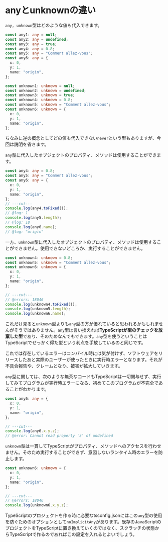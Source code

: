 # anyとunknownの違い

`any, unknown`型はどのような値も代入できます。

```ts twoslash
const any1: any = null;
const any2: any = undefined;
const any3: any = true;
const any4: any = 0.8;
const any5: any = "Comment allez-vous";
const any6: any = {
  x: 0,
  y: 1,
  name: "origin",
};

const unknown1: unknown = null;
const unknown2: unknown = undefined;
const unknown3: unknown = true;
const unknown4: unknown = 0.8;
const unknown5: unknown = "Comment allez-vous";
const unknown6: unknown = {
  x: 0,
  y: 1,
  name: "origin",
};
```

ちなみに逆の概念としてどの値も代入できない`never`という型もありますが、今回は説明を省きます。

`any`型に代入したオブジェクトのプロパティ、メソッドは使用することができます。

```ts twoslash
const any4: any = 0.8;
const any5: any = "Comment allez-vous";
const any6: any = {
  x: 0,
  y: 1,
  name: "origin",
};
// ---cut---
console.log(any4.toFixed());
// @log: 1
console.log(any5.length);
// @log: 18
console.log(any6.name);
// @log: "origin"
```

一方、`unknown`型に代入したオブジェクトのプロパティ、メソッドは使用することができません。使用できないどころか、実行することができません。

```ts twoslash
const unknown4: unknown = 0.8;
const unknown5: unknown = "Comment allez-vous";
const unknown6: unknown = {
  x: 0,
  y: 1,
  name: "origin",
};

// ---cut---
// @errors: 18046
console.log(unknown4.toFixed());
console.log(unknown5.length);
console.log(unknown6.name);
```

これだけ見ると`unknown`型よりも`any`型の方が優れていると思われるかもしれませんがそうではありません。`any`型は言い換えれば**TypeScriptが型のチェックを放棄した型**であり、そのためなんでもできます。`any`型を使うということはTypeScriptでせっかく得た型という利点を手放しているのと同じです。

これでは存在しているエラーはコンパイル時には気が付けず、ソフトウェアをリリースしたあと実際のユーザーが使ったときに実行時エラーとなります。それが不具合報告や、クレームとなり、被害が拡大していきます。

`any`型に関しては、次のような無茶なコードもTypeScriptは一切関与せず、実行してみてプログラムが実行時エラーになる、初めてこのプログラムが不完全であることがわかります。

```ts twoslash
const any6: any = {
  x: 0,
  y: 1,
  name: "origin",
};

// ---cut---
console.log(any6.x.y.z);
// @error: Cannot read property 'z' of undefined
```

`unknown`型は一貫してTypeScriptがプロパティ、メソッドへのアクセスを行わせません。そのため実行することができず、意図しないランタイム時のエラーを防止します。

```ts twoslash
const unknown6: unknown = {
  x: 0,
  y: 1,
  name: "origin",
};

// ---cut---
// @errors: 18046
console.log(unknown6.x.y.z);
```

TypeScriptのプロジェクトを作る時に必要なtsconfig.jsonにはこの`any`型の使用を防ぐためのオプションとして`noImplicitAny`があります。既存のJavaScriptのプロジェクトをTypeScriptに置き換えていくのではなく、スクラッチの状態からTypeScriptで作るのであればこの設定を入れるとよいでしょう。
